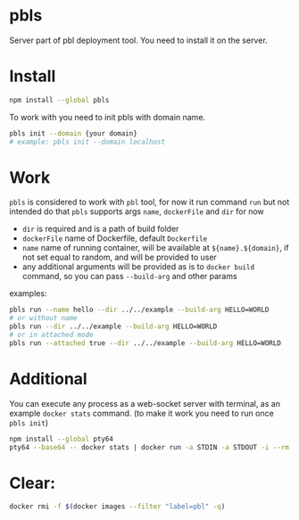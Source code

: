 # pbls

Server part of pbl deployment tool. You need to install it on the server.

# Install

```bash
npm install --global pbls
```

To work with you need to init pbls with domain name.

```bash
pbls init --domain {your domain}
# example: pbls init --domain localhost
```

# Work

`pbls` is considered to work with `pbl` tool, for now it run command `run` but not intended do that
`pbls` supports args `name`, `dockerFile` and `dir` for now
* `dir` is required and is a path of build folder
* `dockerFile` name of Dockerfile, default `Dockerfile`
* `name` name of running container, will be available at `${name}.${domain}`, if not set equal to
random, and will be provided to user
* any additional arguments will be provided as is to `docker build` command, so you can pass
`--build-arg` and other params

examples:

```bash
pbls run --name hello --dir ../../example --build-arg HELLO=WORLD
# or without name
pbls run --dir ../../example --build-arg HELLO=WORLD
# or in attached mode
pbls run --attached true --dir ../../example --build-arg HELLO=WORLD
```

# Additional

You can execute any process as a web-socket server with terminal,
as an example `docker stats` command. (to make it work you need to run once `pbls init`)

```bash
npm install --global pty64
pty64 --base64 -- docker stats | docker run -a STDIN -a STDOUT -i --rm -e VIRTUAL_HOST="stats.${YOUR_DOMAIN}" --name stats 'stdind' ./index.js --realtime
```

# Clear:

```bash
docker rmi -f $(docker images --filter "label=pbl" -q)
```
